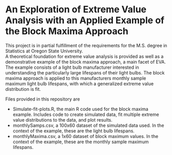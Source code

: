 # An Exploration of Extreme Value Analysis with an Applied Example of the Block Maxima Approach

This project is in partial fulfillment of the requirements for the M.S. degree in Statistics at Oregon State University.  
A theoretical foundation for extreme value analysis is provided as well as a demonstrative example of the block maxima approach, a main facet of EVA. The example consists of a light bulb manufacturer interested in understanding the particularly large lifespans of their light bulbs. The block maxima approach is applied to this manufacturers monthly sample maximum light bulb lifespans, with which a generalized extreme value distribution is fit.   

Files provided in this repository are  
 - Simulate-fit-plots.R, the main R code used for the block maxima example. Includes code to create simulated data, fit multiple extreme value distributions to the data, and plot results.  
 - monthlySamps.csv, a 100x60 dataset of the simulated data used. In the context of the example, these are the light bulb lifespans. 
 - monthlyMaxima.csv, a 1x60 dataset of block maximum values. In the context of the example, these are the monthly sample maximum lifespans.
